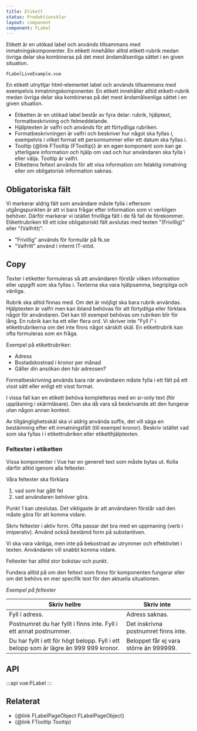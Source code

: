 ```yaml
---
title: Etikett
status: Produktionsklar
layout: component
component: FLabel
---
```


Etikett är en utökad label och används tillsammans med inmatningskomponenter. En etikett innehåller alltid etikett-rubrik medan övriga delar ska kombineras på det mest ändamålsenliga sättet i en given situation.

```import live-example
FLabelLiveExample.vue
```

En etikett utnyttjar html-elementet label och används tillsammans med exempelvis inmatningskomponenter. En etikett innehåller alltid etikett-rubrik medan övriga delar ska kombineras på det mest ändamålsenliga sättet i en given situation.

- Etiketten är en utökad label består av fyra delar: rubrik, hjälptext, formatbeskrivning och felmeddelande.
- Hjälptexten är valfri och används för att förtydliga rubriken.
- Formatbeskrivningen är valfri och beskriver hur något ska fyllas i, exempelvis i vilket format ett personnummer eller ett datum ska fyllas i.
- Tooltip {@link FTooltip (FTooltip)} är en egen komponent som kan ge ytterligare information och hjälp om vad och hur användaren ska fylla i eller välja. Tooltip är valfri.
- Etikettens feltext används för att visa information om felaktig inmatning eller om obligatorisk information saknas.

## Obligatoriska fält

Vi markerar aldrig fält som användare måste fylla i eftersom utgångspunkten är att vi bara frågar efter information som vi verkligen behöver. Därför markerar vi istället frivilliga fält i de få fall de förekommer. Etikettrubriken till ett icke obligatoriskt fält avslutas med texten "(Frivillig)" eller "(Valfritt)".

- "Frivillig" används för formulär på fk.se
- "Valfritt" använd i internt IT-stöd.

## Copy

Texter i etiketter formuleras så att användaren förstår vilken information eller uppgift som ska fyllas i. Texterna ska vara hjälpsamma, begripliga och vänliga.

Rubrik ska alltid finnas med. Om det är möjligt ska bara rubrik användas. Hjälptexten är valfri men kan ibland behövas för att förtydliga eller förklara något för användaren. Det kan till exempel behövas om rubriken blir för lång. En rubrik kan ha ett eller flera ord. Vi skriver inte "Fyll i" i etikettrubrikerna om det inte finns något särskilt skäl. En etikettrubrik kan ofta formuleras som en fråga.

Exempel på etikettrubriker:

- Adress
- Bostadskostnad i kronor per månad
- Gäller din ansökan den här adressen?

Formatbeskrivning används bara när användaren måste fylla i ett fält på ett visst sätt eller enligt ett visst format.

I vissa fall kan en etikett behöva kompletteras med en sr-only text (för uppläsning i skärmläsare). Den ska då vara så beskrivande att den fungerar utan någon annan kontext.

Av tillgänglighetsskäl ska vi aldrig använda suffix, det vill säga en bestämning efter ett inmatningsfält (till exempel kronor). Beskriv istället vad som ska fyllas i i etikettrubriken eller etiketthjälptexten.

### Feltexter i etiketten

Vissa komponenter i Vue har en generell text som måste bytas ut. Kolla därför alltid igenom alla feltexter.

Våra feltexter ska förklara

1. vad som har gått fel
2. vad användaren behöver göra.

Punkt 1 kan uteslutas. Det viktigaste är att användaren förstår vad den måste göra för att komma vidare.

Skriv feltexter i aktiv form. Ofta passar det bra med en uppmaning (verb i imiperativ). Använd också bestämd form på substantiven.

Vi ska vara vänliga, men inte på bekostnad av utrymmer och effektivitet i texten. Användaren vill snabbt komma vidare.

Feltexter har alltid stor bokstav och punkt.

Fundera alltid på om den feltext som finns för komponenten fungerar eller om det behövs en mer specifik text för den aktuella situationen.

_Exempel på feltexter_

| Skriv hellre                                                                          | Skriv inte                             |
| ------------------------------------------------------------------------------------- | -------------------------------------- |
| Fyll i adress.                                                                        | Adress saknas.                         |
| Postnumret du har fyllt i finns inte. Fyll i ett annat postnummer.                    | Det inskrivna postnumret finns inte.   |
| Du har fyllt i ett för högt belopp. Fyll i ett belopp som är lägre än 999 999 kronor. | Beloppet får ej vara större än 999999. |

## API

:::api
vue:FLabel
:::

## Relaterat

- {@link FLabelPageObject FLabelPageObject}
- {@link FTooltip Tooltip}
